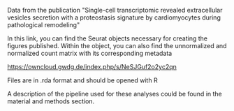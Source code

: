 Data from the publication "Single-cell transcriptomic revealed extracellular vesicles secretion with a proteostasis signature by cardiomyocytes during pathological remodeling"

In this link, you can find the Seurat objects necessary for creating the figures published. Within the object, you can also find the unnormalized and normalized count matrix with its corresponding metadata

https://owncloud.gwdg.de/index.php/s/NeSJGuf2o2yc2qn

Files are in .rda format and should be opened with R

A description of the pipeline used for these analyses could be found in the material and methods section.

